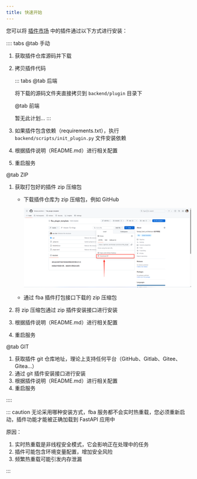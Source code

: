 ```yaml
---
title: 快速开始
---
```


您可以将 [插件市场](./market.md) 中的插件通过以下方式进行安装：

:::: tabs
@tab 手动

1. 获取插件仓库源码并下载
2. 拷贝插件代码

   ::: tabs
   @tab 后端

   将下载的源码文件夹直接拷贝到 `backend/plugin` 目录下

   @tab 前端

   暂无此计划...
   :::

3. 如果插件包含依赖（requirements.txt），执行 `backend/scripts/init_plugin.py` 文件安装依赖
4. 根据插件说明（README.md）进行相关配置
5. 重启服务

@tab ZIP

1. 获取打包好的插件 zip 压缩包 <Badge type="warning" text="二选一" />

    - 下载插件仓库为 zip 压缩包，例如 GitHub

      ![zip](/images/plugin_zip.png)

    - 通过 fba 插件打包接口下载的 zip 压缩包

2. 将 zip 压缩包通过 zip 插件安装接口进行安装
3. 根据插件说明（README.md）进行相关配置
4. 重启服务

@tab GIT

1. 获取插件 git 仓库地址，理论上支持任何平台（GitHub、Gitlab、Gitee、Gitea...）
2. 通过 git 插件安装接口进行安装
3. 根据插件说明（README.md）进行相关配置
4. 重启服务

::::

::: caution
无论采用哪种安装方式，fba 服务都不会实时热重载，您必须重新启动，插件功能才能被正确加载到 FastAPI 应用中

原因：

1. 实时热重载是非线程安全模式，它会影响正在处理中的任务
2. 插件可能包含环境变量配置，增加安全风险
3. 频繁热重载可能引发内存泄漏

:::
